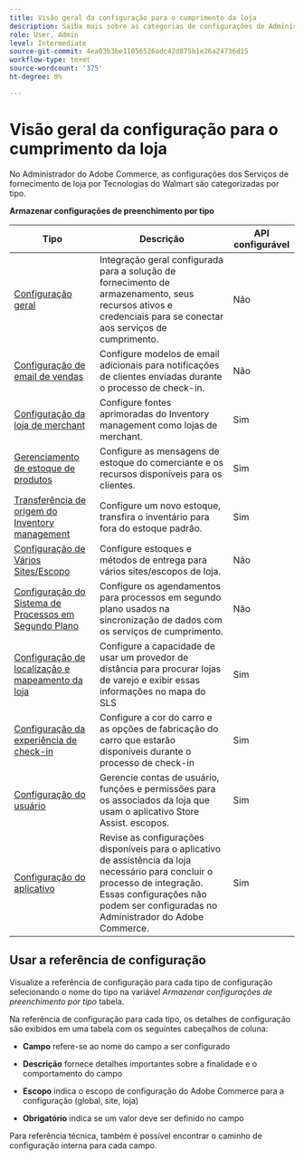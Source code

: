 ```yaml
---
title: Visão geral da configuração para o cumprimento da loja
description: Saiba mais sobre as categorias de configurações de Administração disponíveis para a solução de disponibilização de loja e como elas são configuradas.
role: User, Admin
level: Intermediate
source-git-commit: 4ea03b3be11056526adc42d875b1e26a24736d15
workflow-type: tm+mt
source-wordcount: '375'
ht-degree: 0%

---
```


# Visão geral da configuração para o cumprimento da loja

No Administrador do Adobe Commerce, as configurações dos Serviços de fornecimento de loja por Tecnologias do Walmart são categorizadas por tipo.

**Armazenar configurações de preenchimento por tipo**

| **Tipo** | **Descrição** | **API configurável** |
|--------------------------------------------------------------------------|--------------------------------------------------------------------------------------------------------------------------------------------------------------------------|----------------------|
| [Configuração geral](enable-general.md) | Integração geral configurada para a solução de fornecimento de armazenamento, seus recursos ativos e credenciais para se conectar aos serviços de cumprimento. | Não |
| [Configuração de email de vendas](sales-emails.md) | Configure modelos de email adicionais para notificações de clientes enviadas durante o processo de check-in. | Não |
| [Configuração da loja de merchant](merchant-store-configuration.md) | Configure fontes aprimoradas do Inventory management como lojas de merchant. | Sim |
| [Gerenciamento de estoque de produtos](product-stock.md) | Configure as mensagens de estoque do comerciante e os recursos disponíveis para os clientes. | Sim |
| [Transferência de origem do Inventory management](inventory-stock-transfer.md) | Configure um novo estoque, transfira o inventário para fora do estoque padrão. | Sim |
| [Configuração de Vários Sites/Escopo](multi-site-and-scope-config.md) | Configure estoques e métodos de entrega para vários sites/escopos de loja. | Não |
| [Configuração do Sistema de Processos em Segundo Plano](background-processes.md) | Configure os agendamentos para processos em segundo plano usados na sincronização de dados com os serviços de cumprimento. | Não |
| [Configuração de localização e mapeamento da loja](store-location-map-provider-setup.md) | Configure a capacidade de usar um provedor de distância para procurar lojas de varejo e exibir essas informações no mapa do SLS | Sim |
| [Configuração da experiência de check-in](store-location-map-provider-setup.md) | Configure a cor do carro e as opções de fabricação do carro que estarão disponíveis durante o processo de check-in | Sim |
| [Configuração do usuário](user-setup.md) | Gerencie contas de usuário, funções e permissões para os associados da loja que usam o aplicativo Store Assist. escopos. | Sim |
| [Configuração do aplicativo](app-setup.md) | Revise as configurações disponíveis para o aplicativo de assistência da loja necessário para concluir o processo de integração. Essas configurações não podem ser configuradas no Administrador do Adobe Commerce. | Sim |


## Usar a referência de configuração

Visualize a referência de configuração para cada tipo de configuração selecionando o nome do tipo na variável _Armazenar configurações de preenchimento por tipo_ tabela.

Na referência de configuração para cada tipo, os detalhes de configuração são exibidos em uma tabela com os seguintes cabeçalhos de coluna:

- **Campo** refere-se ao nome do campo a ser configurado

- **Descrição** fornece detalhes importantes sobre a finalidade e o comportamento do campo

- **Escopo** indica o escopo de configuração do Adobe Commerce para a configuração (global, site, loja)

- **Obrigatório** indica se um valor deve ser definido no campo

Para referência técnica, também é possível encontrar o caminho de configuração interna para cada campo.
